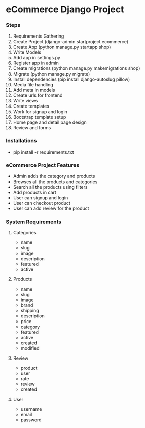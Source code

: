 # eCommerce Django Project

### Steps
1. Requirements Gathering
2. Create Project (django-admin startproject ecommerce)
3. Create App (python manage.py startapp shop)
4. Write Models
5. Add app in settings.py
6. Register app in admin
7. Create migrations (python manage.py makemigrations shop)
8. Migrate (python manage.py migrate)
9. Install dependencies (pip install django-autoslug pillow)
10. Media file handling
11. Add meta in models
12. Create urls for frontend
13. Write views
14. Create templates
15. Work for signup and login
16. Bootstrap template setup
17. Home page and detail page design
18. Review and forms


### Installations
- pip install -r requirements.txt


### eCommerce Project Features
- Admin adds the category and products
- Browses all the products and categories
- Search all the products using filters
- Add products in cart
- User can signup and login
- User can checkout product
- User can add review for the product

### System Requirements
1. Categories
	- name
	- slug
	- image
	- description
	- featured
	- active

2. Products
	- name
	- slug
	- image
	- brand
	- shipping
	- description
	- price
	- category
	- featured
	- active
	- created
	- modified

3. Review
	- product
	- user
	- rate
	- review
	- created

4. User
	- username
	- email
	- password
